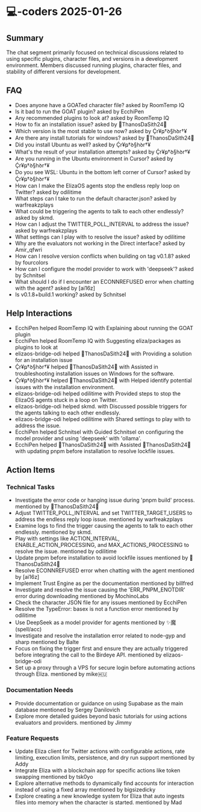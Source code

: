 # 💻-coders 2025-01-26

## Summary
The chat segment primarily focused on technical discussions related to using specific plugins, character files, and versions in a development environment. Members discussed running plugins, character files, and stability of different versions for development.

## FAQ
- Does anyone have a GOATed character file? asked by RoomTemp IQ
- Is it bad to run the GOAT plugin? asked by EcchiPen
- Any recommended plugins to look at? asked by RoomTemp IQ
- How to fix an installation issue? asked by 🧧ThanosDaSith24🧧
- Which version is the most stable to use now? asked by Ḉr¥ҏ†ꝺ§hꝺr†¥
- Are there any install tutorials for windows? asked by 🧧ThanosDaSith24🧧
- Did you install Ubuntu as well? asked by Ḉr¥ҏ†ꝺ§hꝺr†¥
- What's the result of your installation attempts? asked by Ḉr¥ҏ†ꝺ§hꝺr†¥
- Are you running in the Ubuntu environment in Cursor? asked by Ḉr¥ҏ†ꝺ§hꝺr†¥
- Do you see WSL: Ubuntu in the bottom left corner of Cursor? asked by Ḉr¥ҏ†ꝺ§hꝺr†¥
- How can I make the ElizaOS agents stop the endless reply loop on Twitter? asked by odilitime
- What steps can I take to run the default character.json? asked by warfreakzplays
- What could be triggering the agents to talk to each other endlessly? asked by skmd.
- How can I adjust the TWITTER_POLL_INTERVAL to address the issue? asked by warfreakzplays
- What settings can I play with to resolve the issue? asked by odilitime
- Why are the evaluators not working in the Direct interface? asked by Amir_qfwri
- How can I resolve version conflicts when building on tag v0.1.8? asked by fourcolors
- How can I configure the model provider to work with 'deepseek'? asked by Schnitsel
- What should I do if I encounter an ECONNREFUSED error when chatting with the agent? asked by [ai16z] <odilitime>
- Is v0.1.8+build.1 working? asked by Schnitsel

## Help Interactions
- EcchiPen helped RoomTemp IQ with Explaining about running the GOAT plugin
- EcchiPen helped RoomTemp IQ with Suggesting eliza/packages as plugins to look at
- elizaos-bridge-odi helped 🧧ThanosDaSith24🧧 with Providing a solution for an installation issue
- Ḉr¥ҏ†ꝺ§hꝺr†¥ helped 🧧ThanosDaSith24🧧 with Assisted in troubleshooting installation issues on Windows for the software.
- Ḉr¥ҏ†ꝺ§hꝺr†¥ helped 🧧ThanosDaSith24🧧 with Helped identify potential issues with the installation environment.
- elizaos-bridge-odi helped odilitime with Provided steps to stop the ElizaOS agents stuck in a loop on Twitter.
- elizaos-bridge-odi helped skmd. with Discussed possible triggers for the agents talking to each other endlessly.
- elizaos-bridge-odi helped odilitime with Shared settings to play with to address the issue.
- EcchiPen helped Schnitsel with Guided Schnitsel on configuring the model provider and using 'deepseek' with 'ollama'.
- EcchiPen helped 🧧ThanosDaSith24🧧 with Assisted 🧧ThanosDaSith24🧧 with updating pnpm before installation to resolve lockfile issues.

## Action Items

### Technical Tasks
- Investigate the error code or hanging issue during 'pnpm build' process. mentioned by 🧧ThanosDaSith24🧧
- Adjust TWITTER_POLL_INTERVAL and set TWITTER_TARGET_USERS to address the endless reply loop issue. mentioned by warfreakzplays
- Examine logs to find the trigger causing the agents to talk to each other endlessly. mentioned by skmd.
- Play with settings like ACTION_INTERVAL, ENABLE_ACTION_PROCESSING, and MAX_ACTIONS_PROCESSING to resolve the issue. mentioned by odilitime
- Update pnpm before installation to avoid lockfile issues mentioned by 🧧ThanosDaSith24🧧
- Resolve ECONNREFUSED error when chatting with the agent mentioned by [ai16z] <odilitime>
- Implement Trust Engine as per the documentation mentioned by billfred
- Investigate and resolve the issue causing the 'ERR_PNPM_ENOTDIR' error during downloading mentioned by MochinoLabs
- Check the character JSON file for any issues mentioned by EcchiPen
- Resolve the TypeError: basex is not a function error mentioned by odilitime
- Use DeepSeek as a model provider for agents mentioned by ✨魔 (spell/acc)
- Investigate and resolve the installation error related to node-gyp and sharp mentioned by Balte
- Focus on fixing the trigger first and ensure they are actually triggered before integrating the call to the Birdeye API. mentioned by elizaos-bridge-odi
- Set up a proxy through a VPS for secure login before automating actions through Eliza. mentioned by mike🇭🇺

### Documentation Needs
- Provide documentation or guidance on using Supabase as the main database mentioned by Sergey Danilovich
- Explore more detailed guides beyond basic tutorials for using actions evaluators and providers. mentioned by Jimmy

### Feature Requests
- Update Eliza client for Twitter actions with configurable actions, rate limiting, execution limits, persistence, and dry run support mentioned by Addy
- Integrate Eliza with a blockchain app for specific actions like token swapping mentioned by tsk0yo
- Explore alternative methods to dynamically find accounts for interaction instead of using a fixed array mentioned by bigsizedicky
- Explore creating a new knowledge system for Eliza that auto ingests files into memory when the character is started. mentioned by Mad